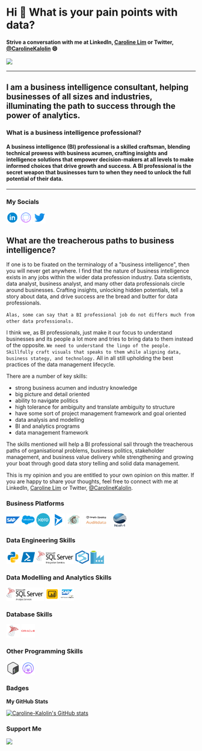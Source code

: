 # Hi 👋 What is your pain points with data? 

#### Strive a conversation with me at LinkedIn, [Caroline Lim](https://www.linkedin.com/in/carolineljt/) or Twitter, [@CarolineKalolin](https://twitter.com/CarolineKalolin) 😄

![](https://komarev.com/ghpvc/?username=Caroline-Kalolin&label=PROFILE+VIEWS)

------------------------------------
## I am a business intelligence consultant, helping businesses of all sizes and industries, illuminating the path to success through the power of analytics.


### What is a business intelligence professional?

#### A business intelligence (BI) professional is a skilled craftsman, blending technical prowess with business acumen, crafting insights and intelligence solutions that empower decision-makers at all levels to make informed choices that drive growth and success. A BI professional is the secret weapon that businesses turn to when they need to unlock the full potential of their data.
------------------------------------

### My Socials

<p align="left"> <a href="https://github.com/Caroline-Kalolin" target="_blank" rel="noreferrer"><img src="public\icons\icons8-linkedin-circled.svg" width="32" height="32" /></a> <a href="https://www.linkedin.com/in/carolineljt/" target="_blank" rel="noreferrer"><img src="public\icons\icons8-github.svg" width="32" height="32" /></a> <a href="https://twitter.com/CarolineKalolin" target="_blank" rel="noreferrer"><img src="public\icons\icons8-twitter.svg" width="32" height="32" /></a></p>

## What are the treacherous paths to business intelligence?

If one is to be fixated on the terminalogy of a "business intelligence", then you will never get anywhere. I find that the nature of business intelligence exists in any jobs within the wider data profession industry. Data scientists, data analyst, business analyst, and many other data professionals circle around businesses. Crafting insights, unlocking hidden potentials, tell a story about data, and drive success are the bread and butter for data professionals.

`Alas, some can say that a BI professional job do not differs much from other data professionals.`

I think we, as BI professionals, just make it our focus to understand businesses and its people a lot more and tries to bring data to them instead of the opposite. `We need to understand the lingo of the people. Skillfully craft visuals that speaks to them while aligning data, business stategy, and technology.` All in all still upholding the best practices of the data management lifecycle.

There are a number of key skills:
- strong business acumen and industry knowledge
- big picture and detail oriented
- ability to navigate politics
- high tolerance for ambiguity and translate ambiguity to structure
- have some sort of project management framework and goal oriented
- data analysis and modelling
- BI and analytics programs
- data management framework

The skills mentioned will help a BI professional sail through the treacherous paths of organisational problems, business politics, stakeholder management, and business value delivery while strengthening and growing your boat through good data story telling and solid data management.

This is my opinion and you are entitled to your own opinion on this matter. If you are happy to share your thoughts, feel free to connect with me at LinkedIn, [Caroline Lim](https://www.linkedin.com/in/carolineljt/) or Twitter, [@CarolineKalolin](https://twitter.com/CarolineKalolin).


### Business Platforms
<p align="left">
<a href="https://www.salesforce.com" target="_blank" rel="noreferrer"><img src="public\icons\icons8-sap.svg" width="36" height="36" alt="sap" /></a>
<a href="https://mailchimp.com" target="_blank" rel="noreferrer"><img src="public\icons\icons8-salesforce.svg" width="36" height="36" alt="salesroce" /></a>
<a href="https://www.xero.com/" target="_blank" rel="noreferrer"><img src="public\icons\icons8-xero.png" width="36" height="36" alt="xero" /></a>
<a href="https://dynamics.microsoft.com/en-au/finance/overview/" target="_blank" rel="noreferrer"><img src="public\icons\icons8-microsoft-dynamics-365.svg" width="36" height="36" alt="dynamics365finance" /></a>
<a href="https://mailchimp.com" target="_blank" rel="noreferrer"><img src="public\icons\icons8-mailchimp.svg" width="36" height="36" alt="mailchimp" /></a>
<a href="https://www.auditdata.com/" target="_blank" rel="noreferrer"><img src="public\icons\Auditdata-SimplyHearing.jfif" width="80" height="36" alt="auditdatasimplyhearing" /></a>
<a href="https://www.auditdata.com/noah" target="_blank" rel="noreferrer"><img src="public\icons\Auditdata-Noah.jfif" width="36" height="36" alt="auditdatanoah" /></a>
</p>

### Data Engineering Skills
<p align="left">
<a href="https://www.python.org/" target="_blank" rel="noreferrer"><img src="public\icons\icons8-python.svg" width="36" height="36" alt="python" /></a>
<a href="https://learn.microsoft.com/en-us/powershell/scripting/overview?view=powershell-7.3" target="_blank" rel="noreferrer"><img src="public\icons\icons8-powershell.svg" width="36" height="36" alt="powershell" /></a>
<a href="https://learn.microsoft.com/en-us/sql/integration-services/sql-server-integration-services?redirectedfrom=MSDN&view=sql-server-ver16" target="_blank" rel="noreferrer"><img src="public\icons\microsoft-ssis.png" width="100" height="36" alt="ssis" /></a>
<a href="https://azure.microsoft.com/microsoft_azure/synapse" target="_blank" rel="noreferrer"><img src="public\icons\azure-synapse-analytics.png" width="36" height="36" alt="azsynapse" /></a>
<a href="https://azure.microsoft.com/en-au/products/data-factory" target="_blank" rel="noreferrer"><img src="public\icons\azure-data-factory.png" width="36" height="36" alt="azdatafactory" /></a>
</p>

### Data Modelling and Analytics Skills
<p align="left">
<a href="https://learn.microsoft.com/en-us/analysis-services/ssas-overview?view=asallproducts-allversions" target="_blank" rel="noreferrer"><img src="public\icons\microsoft-ssas.png" width="100" height="36" alt="ssas" /></a>
<a href="https://powerbi.microsoft.com" target="_blank" rel="noreferrer"><img src="public\icons\icons8-power-bi.svg" width="36" height="36" alt="powerbi" /></a>
<a href="https://www.sap.com/products/technology-platform/bi-platform.html" target="_blank" rel="noreferrer"><img src="public\icons\sap_business_objects.png" width="36" height="36" alt="sapbo" /></a>
</p>


### Database Skills
<p align="left">
<a href="https://www.microsoft.com/en-au/sql-server/" target="_blank" rel="noreferrer"><img src="public\icons\icons8-microsoft-sql-server.svg" width="36" height="36" alt="sqlserver" /></a>
<a href="https://www.oracle.com/database/" target="_blank" rel="noreferrer"><img src="public\icons\icons8-oracle-logo.svg" width="36" height="36" alt="oraclesql" /></a>
</p>

### Other Programming Skills
<p align="left">
<a href="https://www.gnu.org/software/bash/" target="_blank" rel="noreferrer"><img src="public\icons\icons8-bash.svg" width="36" height="36" alt="bash" /></a>
<a href="https://www.shellscript.sh/" target="_blank" rel="noreferrer"><img src="public\icons\icons8-linux-64.png" width="36" height="36" alt="shell" /></a>
</p>

### Badges

<b>My GitHub Stats</b>

<a href="https://github.com/Caroline-Kalolin"><img src="https://github-readme-stats.vercel.app/api?username=Caroline-Kalolin&show_icons=true&hide=&count_private=true&title_color=0891b2&text_color=ffffff&icon_color=0891b2&bg_color=1c1917&hide_border=true&show_icons=true" alt="Caroline-Kalolin's GitHub stats" /></a>

### Support Me

<a href="https://www.buymeacoffee.com/carolinekalolin"><img src="https://cdn.buymeacoffee.com/buttons/v2/default-yellow.png" width="200" /></a>

